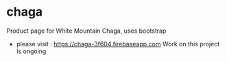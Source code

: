 # chaga
Product page for White Mountain Chaga, uses bootstrap
 * please visit : https://chaga-3f604.firebaseapp.com Work on this project is ongoing

